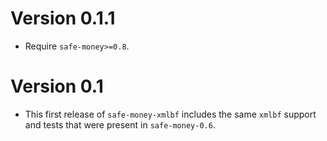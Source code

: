 # Version 0.1.1

* Require `safe-money>=0.8`.


# Version 0.1

* This first release of `safe-money-xmlbf` includes the same `xmlbf`
  support and tests that were present in `safe-money-0.6`.
